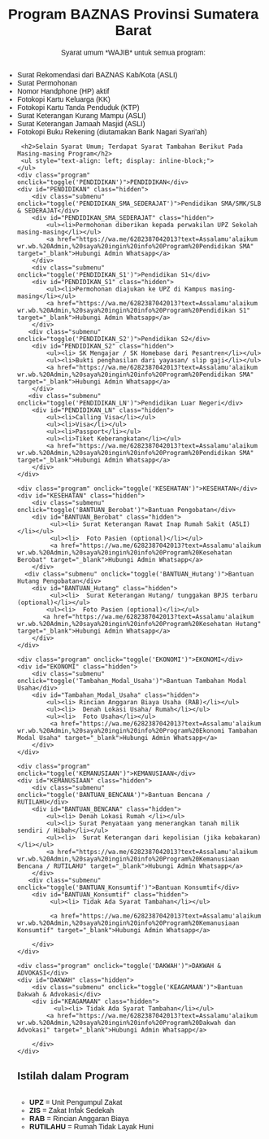 
<html lang="id">
<head>
    <meta charset="UTF-8">
    <meta name="viewport" content="width=device-width, initial-scale=1.0">
    <title>Program BAZNAS Provinsi Sumatera Barat</title>
    <style>
        body { font-family: Arial, sans-serif; text-align: center; }
        .program { margin: 10px; padding: 10px; border: 1px solid #ccc; cursor: pointer; font-weight: bold; background-color: #f0f0f0; }
        .submenu { margin: 5px 20px; padding: 10px; border: 1px solid #ddd; cursor: pointer; background-color: #fafafa; }
        .hidden { display: none; }
    </style>
</head>
<body>
    <h1>Program BAZNAS Provinsi Sumatera Barat</h1>
    <p>Syarat umum *WAJIB* untuk semua program:</p>
    <ul style="text-align: left; display: inline-block;">
        <li>Surat Rekomendasi dari BAZNAS Kab/Kota (ASLI)</li>
        <li>Surat Permohonan</li>
        <li>Nomor Handphone (HP) aktif</li>
        <li>Fotokopi Kartu Keluarga (KK)</li>
        <li>Fotokopi Kartu Tanda Penduduk (KTP)</li>
        <li>Surat Keterangan Kurang Mampu (ASLI)</li>
        <li>Surat Keterangan Jamaah Masjid (ASLI)</li>
        <li>Fotokopi Buku Rekening (diutamakan Bank Nagari Syari'ah)</li>
    
     <h2>Selain Syarat Umum; Terdapat Syarat Tambahan Berikut Pada Masing-masing Program</h2>
     <ul style="text-align: left; display: inline-block;">
    </ul>        
    <div class="program" onclick="toggle('PENDIDIKAN')">PENDIDIKAN</div>
    <div id="PENDIDIKAN" class="hidden">
        <div class="submenu" onclick="toggle('PENDIDIKAN_SMA_SEDERAJAT')">Pendidikan SMA/SMK/SLB & SEDERAJAT</div>
        <div id="PENDIDIKAN_SMA_SEDERAJAT" class="hidden">
            <ul><li>Permohonan diberikan kepada perwakilan UPZ Sekolah masing-masing</li></ul>
            <a href="https://wa.me/6282387042013?text=Assalamu'alaikum wr.wb.%20Admin,%20saya%20ingin%20info%20Program%20Pendidikan SMA" target="_blank">Hubungi Admin Whatsapp</a>
        </div>
        <div class="submenu" onclick="toggle('PENDIDIKAN_S1')">Pendidikan S1</div>
        <div id="PENDIDIKAN_S1" class="hidden">
            <ul><li>Permohonan diajukan ke UPZ di Kampus masing-masing</li></ul>
            <a href="https://wa.me/6282387042013?text=Assalamu'alaikum wr.wb.%20Admin,%20saya%20ingin%20info%20Program%20Pendidikan S1" target="_blank">Hubungi Admin Whatsapp</a>
        </div>
       <div class="submenu" onclick="toggle('PENDIDIKAN_S2')">Pendidikan S2</div>
        <div id="PENDIDIKAN_S2" class="hidden">
            <ul><li> SK Mengajar / SK Homebase dari Pesantren</li></ul>
            <ul><li>Bukti penghasilan dari yayasan/ slip gaji</li></ul>
            <a href="https://wa.me/6282387042013?text=Assalamu'alaikum wr.wb.%20Admin,%20saya%20ingin%20info%20Program%20Pendidikan SMA" target="_blank">Hubungi Admin Whatsapp</a>
        </div>
       <div class="submenu" onclick="toggle('PENDIDIKAN_LN')">Pendidikan Luar Negeri</div>
        <div id="PENDIDIKAN_LN" class="hidden">
            <ul><li>Calling Visa</li></ul>
            <ul><li>Visa</li></ul>
            <ul><li>Passport</li></ul>
            <ul><li>Tiket Keberangkatan</li></ul>
            <a href="https://wa.me/6282387042013?text=Assalamu'alaikum wr.wb.%20Admin,%20saya%20ingin%20info%20Program%20Pendidikan SMA" target="_blank">Hubungi Admin Whatsapp</a>
        </div>
    </div>
    
    <div class="program" onclick="toggle('KESEHATAN')">KESEHATAN</div>
    <div id="KESEHATAN" class="hidden">
        <div class="submenu" onclick="toggle('BANTUAN_Berobat')">Bantuan Pengobatan</div>
        <div id="BANTUAN_Berobat" class="hidden">
             <ul><li> Surat Keterangan Rawat Inap Rumah Sakit (ASLI)</li></ul>
             <ul><li>  Foto Pasien (optional)</li></ul>
             <a href="https://wa.me/6282387042013?text=Assalamu'alaikum wr.wb.%20Admin,%20saya%20ingin%20info%20Program%20Kesehatan Berobat" target="_blank">Hubungi Admin Whatsapp</a>
        </div>
      <div class="submenu" onclick="toggle('BANTUAN_Hutang')">Bantuan Hutang Pengobatan</div>
        <div id="BANTUAN_Hutang" class="hidden">
             <ul><li>  Surat Keterangan Hutang/ tunggakan BPJS terbaru (optional)</li></ul>
            <ul><li>  Foto Pasien (optional)</li></ul>
           <a href="https://wa.me/6282387042013?text=Assalamu'alaikum wr.wb.%20Admin,%20saya%20ingin%20info%20Program%20Kesehatan Hutang" target="_blank">Hubungi Admin Whatsapp</a>
        </div>
    </div>
    
    <div class="program" onclick="toggle('EKONOMI')">EKONOMI</div>
    <div id="EKONOMI" class="hidden">
        <div class="submenu" onclick="toggle('Tambahan_Modal_Usaha')">Bantuan Tambahan Modal Usaha</div>
        <div id="Tambahan_Modal_Usaha" class="hidden">
            <ul><li> Rincian Anggaran Biaya Usaha (RAB)</li></ul>
            <ul><li>  Denah Lokasi Usaha/ Rumah</li></ul>
            <ul><li>  Foto Usaha</li></ul>
             <a href="https://wa.me/6282387042013?text=Assalamu'alaikum wr.wb.%20Admin,%20saya%20ingin%20info%20Program%20Ekonomi Tambahan Modal Usaha" target="_blank">Hubungi Admin Whatsapp</a>
        </div>
    </div>
    
    <div class="program" onclick="toggle('KEMANUSIAAN')">KEMANUSIAAN</div>
    <div id="KEMANUSIAAN" class="hidden">
        <div class="submenu" onclick="toggle('BANTUAN_BENCANA')">Bantuan Bencana / RUTILAHU</div>
        <div id="BANTUAN_BENCANA" class="hidden">
            <ul><li> Denah Lokasi Rumah </li></ul>
            <ul><li> Surat Penyataan yang menerangkan tanah milik sendiri / Hibah</li></ul>
            <ul><li>  Surat Keterangan dari kepolisian (jika kebakaran)	</li></ul>
            <a href="https://wa.me/6282387042013?text=Assalamu'alaikum wr.wb.%20Admin,%20saya%20ingin%20info%20Program%20Kemanusiaan Bencana / RUTILAHU" target="_blank">Hubungi Admin Whatsapp</a>
        </div>
       <div class="submenu" onclick="toggle('BANTUAN_Konsumtif')">Bantuan Konsumtif</div>
        <div id="BANTUAN_Konsumtif" class="hidden">
             <ul><li> Tidak Ada Syarat Tambahan</li></ul>
          
             <a href="https://wa.me/6282387042013?text=Assalamu'alaikum wr.wb.%20Admin,%20saya%20ingin%20info%20Program%20Kemanusiaan Konsumtif" target="_blank">Hubungi Admin Whatsapp</a>
      
        </div>
    </div>
    
    <div class="program" onclick="toggle('DAKWAH')">DAKWAH & ADVOKASI</div>
    <div id="DAKWAH" class="hidden">
        <div class="submenu" onclick="toggle('KEAGAMAAN')">Bantuan Dakwah & Advokasi</div>
        <div id="KEAGAMAAN" class="hidden">
              <ul><li> Tidak Ada Syarat Tambahan</li></ul>
            <a href="https://wa.me/6282387042013?text=Assalamu'alaikum wr.wb.%20Admin,%20saya%20ingin%20info%20Program%20Dakwah dan Advokasi" target="_blank">Hubungi Admin Whatsapp</a>
        
        </div>
    </div>

   <h2>Istilah dalam Program</h2>
    <ul style="text-align: left; display: inline-block;">
        <li><strong>UPZ</strong> = Unit Pengumpul Zakat</li>
        <li><strong>ZIS</strong> = Zakat Infak Sedekah</li>
        <li><strong>RAB</strong> = Rincian Anggaran Biaya</li>
        <li><strong>RUTILAHU</strong> = Rumah Tidak Layak Huni</li>
    <script>
        function toggle(id) {
            var el = document.getElementById(id);
            if (el) {
                el.classList.toggle("hidden");
            } else {
                console.error("Element with ID " + id + " not found.");
            }
        }
    </script>
